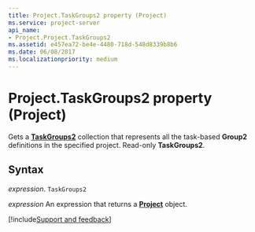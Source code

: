 ```yaml
---
title: Project.TaskGroups2 property (Project)
ms.service: project-server
api_name:
- Project.Project.TaskGroups2
ms.assetid: e457ea72-be4e-4480-718d-548d8339b8b6
ms.date: 06/08/2017
ms.localizationpriority: medium
---
```



# Project.TaskGroups2 property (Project)

Gets a **[TaskGroups2](Project.taskgroups2(object).md)** collection that represents all the task-based **Group2** definitions in the specified project. Read-only **TaskGroups2**.


## Syntax

_expression_. `TaskGroups2`

 _expression_ An expression that returns a **[Project](project.project.md)** object.

[!include[Support and feedback](~/includes/feedback-boilerplate.md)]